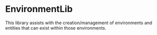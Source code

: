 # EnvironmentLib
This library assists with the creation/management of environments and entities that can exist within those environments. 
